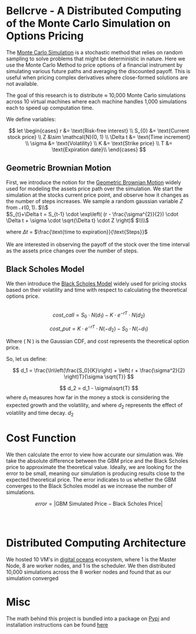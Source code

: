 # Bellcrve - A Distributed Computing of the Monte Carlo Simulation on Options Pricing

The [Monte Carlo Simulation](https://en.wikipedia.org/wiki/Monte_Carlo_method) is a stochastic method that relies on random sampling to solve problems that might be deterministic in nature. Here we use the Monte Carlo Method to price options of a financial instrument by simulating various future paths and averaging the discounted payoff. This is useful when pricing complex derivatives where close-formed solutions are not available.

The goal of this research is to distribute $\approx$ 10,000 Monte Carlo simulations across 10 virtual machines where each machine handles 1,000 simulations each to speed up computation time.

We define variables:

$$
let \begin{cases}
r &= \text{Risk-free interest} \\
S_{0} &= \text{Current stock price} \\
Z &\sim \mathcal{N}(0, 1) \\
\Delta t &= \text{Time increment} \\
\sigma &= \text{Volatility} \\
K &= \text{Strike price} \\
T &= \text{Expiration date}\\
\end{cases}
$$

## Geometric Brownian Motion

First, we introduce the notion for the [Geometric Brownian Motion](https://en.wikipedia.org/wiki/Geometric_Brownian_motion) widely used for modeling the assets price path over the simulation. We start the simulation at the stocks current price point, and observe how it changes as the number of steps increases. We sample a random gaussian variable $Z$ from $\mathcal{N}(0,1)$. $\\$
<br>
$S_{t}+\Delta t = S_{t-1} \cdot \exp\left( (r - \frac{\sigma^{2}}{2}) \cdot \Delta t + \sigma \cdot \sqrt{\Delta t} \cdot Z \right)$ $\\\\$

where $\Delta t$ = $\frac{\text{time to expiration}}{\text{Steps}}$
<br><br>
We are interested in observing the payoff of the stock over the time interval as the assets price changes over the number of steps.

## Black Scholes Model

We then introduce the [Black Scholes Model](https://en.wikipedia.org/wiki/Black%E2%80%93Scholes_model) widely used for pricing stocks based on their volatility and time with respect to calculating the theoretical options price.
<br><br>

$$ cost\_{call} = S_0 \cdot N(d_1) - K \cdot e^{-rT} \cdot N(d_2) $$

$$ cost\_{put} = K \cdot e^{-rT} \cdot N(-d_2) - S_0 \cdot N(-d_1) $$

Where \( N \) is the Gaussian CDF, and cost represents the theoretical option price.

So, let us define:

$$ d_1 = \frac{\ln\left(\frac{S_0}{K}\right) + \left( r + \frac{\sigma^2}{2} \right)T}{\sigma \sqrt{T}} $$

$$ d_2 = d_1 - \sigma\sqrt{T} $$
where $d_1$ measures how far in the money a stock is considering the expected growth and the volatility, and where $d_2$ represents the effect of volatility and time decay. $d_2$

# Cost Function

We then calculate the error to view how accurate our simulation was. We take the absolute difference between the GBM price and the Black Scholes price to approximate the theoretical value. Ideally, we are looking for the error to be small, meaning our simulation is producing results close to the expected theoretical price. The error indicates to us whether the GBM converges to the Black Scholes model as we increase the number of simulations.

$$ error = | \text{GBM Simulated Price} - \text{Black Scholes Price} | $$
<br><br>

# Distributed Computing Architecture

We hosted 10 VM's in [digital oceans](https://www.digitalocean.com/?utm_campaign=&utm_adgroup=&_keyword=digital%20ocean&_device=c&_adposition=&utm_content=&utm_medium=&utm_source=google&gad_source=1&gclid=CjwKCAjwx4O4BhAnEiwA42SbVGPd3FV9jRBghMXYhcsiOsN7E9DckmcgPRoOFcq0reL170Vf2X3faBoCasMQAvD_BwE) ecosystem, where 1 is the Master Node, 8 are worker nodes, and 1 is the scheduler. We then distributed 10,000 simulations across the 8 worker nodes and found that as our simulation converged

# Misc

The math behind this project is bundled into a package on [Pypi](https://pypi.org/manage/project/mc-option-simulator-yale/releases/) and installation instructions can be found [here](https://github.com/yalehacks/MonteMath/blob/main/MonteCarloPricing/readme.MD)

